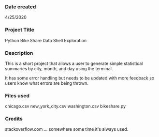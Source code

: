 ### Date created
4/25/2020

### Project Title
Python Bike Share Data Shell Exploration

### Description
This is a short project that allows a user to generate simple statistical
summaries by city, month, and day using the terminal.

It has some error handling but needs to be updated with more feedback so users
know what errors are being thrown.

### Files used
chicago.csv
new_york_city.csv
washington.csv
bikeshare.py

### Credits
stackoverflow.com ... somewhere some time it's always used.
